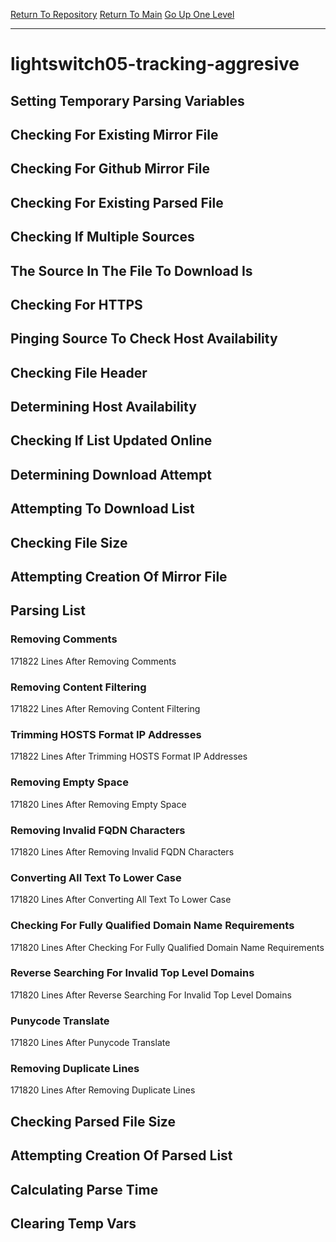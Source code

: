 [Return To Repository](https://github.com/DigitalWarrior/piholeparser/)
[Return To Main](https://github.com/DigitalWarrior/piholeparser/blob/master/RecentRunLogs/Mainlog.md)
[Go Up One Level](https://github.com/DigitalWarrior/piholeparser/blob/master/RecentRunLogs/TopLevelScripts/30-Processing-External-Blacklists.md)
____________________________________
# lightswitch05-tracking-aggresive
## Setting Temporary Parsing Variables
## Checking For Existing Mirror File
## Checking For Github Mirror File
## Checking For Existing Parsed File
## Checking If Multiple Sources
## The Source In The File To Download Is
## Checking For HTTPS
## Pinging Source To Check Host Availability
## Checking File Header
## Determining Host Availability
## Checking If List Updated Online
## Determining Download Attempt
## Attempting To Download List
## Checking File Size
## Attempting Creation Of Mirror File
## Parsing List
### Removing Comments
171822 Lines After Removing Comments
### Removing Content Filtering
171822 Lines After Removing Content Filtering
### Trimming HOSTS Format IP Addresses
171822 Lines After Trimming HOSTS Format IP Addresses
### Removing Empty Space
171820 Lines After Removing Empty Space
### Removing Invalid FQDN Characters
171820 Lines After Removing Invalid FQDN Characters
### Converting All Text To Lower Case
171820 Lines After Converting All Text To Lower Case
### Checking For Fully Qualified Domain Name Requirements
171820 Lines After Checking For Fully Qualified Domain Name Requirements
### Reverse Searching For Invalid Top Level Domains
171820 Lines After Reverse Searching For Invalid Top Level Domains
### Punycode Translate
171820 Lines After Punycode Translate
### Removing Duplicate Lines
171820 Lines After Removing Duplicate Lines
## Checking Parsed File Size
## Attempting Creation Of Parsed List
## Calculating Parse Time
## Clearing Temp Vars
